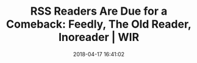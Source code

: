 ---
date: 2018-04-17 16:41:02
link:
  source: pocket
  source_url: https://getpocket.com
  text: 'RSS Readers Are Due for a Comeback: Feedly, The Old Reader, Inoreader | WIR'
  url: https://www.wired.com/story/rss-readers-feedly-inoreader-old-reader/
slug: rss-readers-are-due-for-a-comeback-feedly-the-old-reader-inoreader-wir
source: pocket
syndicated:
- type: twitter
  url: https://twitter.com/roytang/statuses/986284553227644929/
- type: facebook
  url: https://www.facebook.com/stephen.roy.tang/posts/10156578392073912
title: 'RSS Readers Are Due for a Comeback: Feedly, The Old Reader, Inoreader | WIR'
---